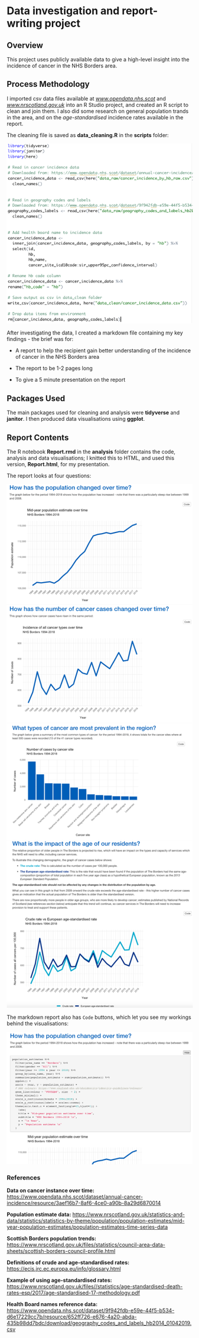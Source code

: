 # Data investigation and report-writing project





## Overview

This project uses publicly available data to give a high-level insight into the incidence of cancer in the NHS Borders area.



## Process Methodology

I imported csv data files available at  *www.opendata.nhs.scot* and *www.nrscotland.gov.uk* into an R Studio project, and created an R script to clean and join them. I also did some research on general population trands in the area, and on the *age-standardised* incidence rates available in the report.

The cleaning file is saved as **data_cleaning.R** in the **scripts** folder:

<img src = "images/data_cleaning.png">


After investigating the data, I created a markdown file containing my key findings - the brief was for:

* A report to help the recipient gain better understanding of the incidence of cancer in the NHS Borders area

* The report to be 1-2 pages long

* To give a 5 minute presentation on the report



## Packages Used

The main packages used for cleaning and analysis were **tidyverse** and **janitor**. I then produced data visualisations using  **ggplot**.


## Report Contents 

The R notebook **Report.rmd** in the **analysis** folder contains the code, analysis and data visualisations; I knitted this to HTML, and used this version, **Report.html**, for my presentation. 

The report looks at four  questions:


<img src = "images/population_over_time.png">

<img src = "images/number_of_cancer_cases_over_time.png">

<img src = "images/cancer_types.png">

<img src = "images/crude_vs_age_standardised_rate.png">

The markdown report also has `Code` buttons, which let you see my workings behind the visualisations:

<img src = "images/code_button.png">








### References

**Data on cancer instance over time:** https://www.opendata.nhs.scot/dataset/annual-cancer-incidence/resource/3aef16b7-8af6-4ce0-a90b-8a29d6870014

**Population estimate data:** https://www.nrscotland.gov.uk/statistics-and-data/statistics/statistics-by-theme/population/population-estimates/mid-year-population-estimates/population-estimates-time-series-data

**Scottish Borders population trends:** https://www.nrscotland.gov.uk/files/statistics/council-area-data-sheets/scottish-borders-council-profile.html

**Definitions of crude and age-standardised rates:** https://ecis.jrc.ec.europa.eu/info/glossary.html

**Example of using age-standardised rates:** https://www.nrscotland.gov.uk/files//statistics/age-standardised-death-rates-esp/2017/age-standardised-17-methodology.pdf

**Health Board names reference data:** https://www.opendata.nhs.scot/dataset/9f942fdb-e59e-44f5-b534-d6e17229cc7b/resource/652ff726-e676-4a20-abda-435b98dd7bdc/download/geography_codes_and_labels_hb2014_01042019.csv